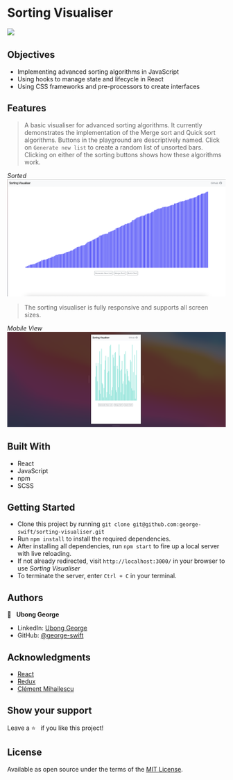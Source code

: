 # Sorting Visualiser

![](./public/sorting-vsx.gif)
## Objectives
- Implementing advanced sorting algorithms in JavaScript
- Using hooks to manage state and lifecycle in React
- Using CSS frameworks and pre-processors to create interfaces
## Features
> A basic visualiser for advanced sorting algorithms. It currently demonstrates the implementation of the Merge sort and Quick sort algorithms. Buttons in the playground are descriptively named. Click on `Generate new list` to create a random list of unsorted bars.
Clicking on either of the sorting buttons shows how these algorithms work. 

_Sorted_
![](./public/sorted.png)

> The sorting visualiser is fully responsive and supports all screen sizes.

_Mobile View_
![](./public/mobile.png)

## Built With
- React
- JavaScript
- npm
- SCSS

## Getting Started
- Clone this project by running `git clone git@github.com:george-swift/sorting-visualiser.git`
- Run `npm install` to install the required dependencies.
- After installing all dependencies, run `npm start` to fire up a local server with live reloading.
- If not already redirected, visit `http://localhost:3000/` in your browser to use _Sorting Visualiser_
- To terminate the server, enter `Ctrl + C` in your terminal.

## Authors

👤 &nbsp; **Ubong George**
- LinkedIn: [Ubong George](https://www.linkedin.com/in/ubong-itok)
- GitHub: [@george-swift](https://github.com/george-swift)

## Acknowledgments
- [React](https://reactjs.org/)
- [Redux](https://redux.js.org/introduction/getting-started)
- [Clément Mihailescu](https://www.youtube.com/watch?v=pFXYym4Wbkc)

## Show your support

Leave a :star:️ &nbsp; if you like this project!

## License

Available as open source under the terms of the [MIT License](https://opensource.org/licenses/MIT).